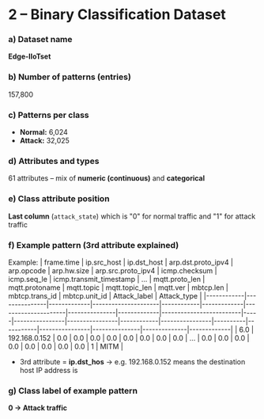 # 2 – Binary Classification Dataset

### a) Dataset name  
**Edge-IIoTset**  

### b) Number of patterns (entries)
157,800

### c) Patterns per class  
- **Normal:** 6,024  
- **Attack:** 32,025  

### d) Attributes and types  
61 attributes – mix of **numeric (continuous)** and **categorical**  

### e) Class attribute position  
**Last column** (`attack_state`) which is "0" for normal traffic and "1" for attack traffic

### f) Example pattern (3rd attribute explained)  
Example:
| frame.time | ip.src_host   | ip.dst_host | arp.dst.proto_ipv4 | arp.opcode | arp.hw.size | arp.src.proto_ipv4 | icmp.checksum | icmp.seq_le | icmp.transmit_timestamp | ... | mqtt.proto_len | mqtt.protoname | mqtt.topic | mqtt.topic_len | mqtt.ver | mbtcp.len | mbtcp.trans_id | mbtcp.unit_id | Attack_label | Attack_type |
|------------|---------------|-------------|---------------------|------------|-------------|---------------------|---------------|-------------|-------------------------|-----|----------------|----------------|------------|----------------|----------|-----------|----------------|---------------|--------------|-------------|
| 6.0        | 192.168.0.152 | 0.0         | 0.0                 | 0.0        | 0.0         | 0.0                 | 0.0           | 0.0         | 0.0                     | ... | 0.0            | 0.0            | 0.0        | 0.0            | 0.0      | 0.0       | 0.0            | 0.0           | 1            | MITM        |

- 3rd attribute = **ip.dst_hos** → e.g. 192.168.0.152 means the destination host IP address is

### g) Class label of example pattern  
**0 → Attack traffic**
